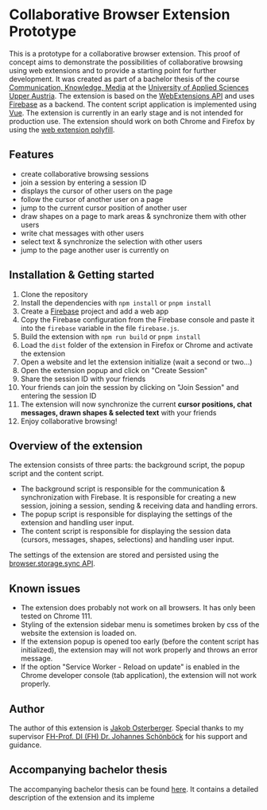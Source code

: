 # Collaborative Browser Extension Prototype

This is a prototype for a collaborative browser extension. This proof of concept aims to demonstrate the possibilities of collaborative browsing using web extensions and to provide a starting point for further development. 
It was created as part of a bachelor thesis of the course [Communication, Knowledge, Media](https://www.fh-ooe.at/en/campus-hagenberg/studiengaenge/bachelor/kommunikation-wissen-medien/) at the [University of Applied Sciences Upper Austria](https://www.fh-ooe.at/en/).
The extension is based on the [WebExtensions API](https://developer.mozilla.org/en-US/Add-ons/WebExtensions) and uses [Firebase](https://firebase.google.com/) as a backend. The content script application is implemented using [Vue](https://vuejs.org/). 
The extension is currently in an early stage and is not intended for production use. 
The extension should work on both Chrome and Firefox by using the [web extension polyfill](https://github.com/mozilla/webextension-polyfill).

## Features
- create collaborative browsing sessions
- join a session by entering a session ID
- displays the cursor of other users on the page
- follow the cursor of another user on a page
- jump to the current cursor position of another user
- draw shapes on a page to mark areas & synchronize them with other users
- write chat messages with other users
- select text & synchronize the selection with other users
- jump to the page another user is currently on

## Installation & Getting started
1. Clone the repository
2. Install the dependencies with `npm install` or `pnpm install`
3. Create a [Firebase](https://firebase.google.com/) project and add a web app
4. Copy the Firebase configuration from the Firebase console and paste it into the `firebase` variable in the file `firebase.js`.
3. Build the extension with `npm run build` or `pnpm install`
4. Load the `dist` folder of the extension in Firefox or Chrome and activate the extension
5. Open a website and let the extension initialize (wait a second or two...)
5. Open the extension popup and click on "Create Session"
6. Share the session ID with your friends
7. Your friends can join the session by clicking on "Join Session" and entering the session ID
8. The extension will now synchronize the current **cursor positions, chat messages, drawn shapes & selected text** with your friends
9. Enjoy collaborative browsing!

## Overview of the extension
The extension consists of three parts: the background script, the popup script and the content script. 
- The background script is responsible for the communication & synchronization with Firebase. It is responsible for creating a new session, joining a session, sending & receiving data and handling errors.
- The popup script is responsible for displaying the settings of the extension and handling user input.
- The content script is responsible for displaying the session data (cursors, messages, shapes, selections) and handling user input.

The settings of the extension are stored and persisted using the [browser.storage.sync API](https://developer.mozilla.org/en-US/docs/Mozilla/Add-ons/WebExtensions/API/storage/sync).

## Known issues
- The extension does probably not work on all browsers. It has only been tested on Chrome 111.
- Styling of the extension sidebar menu is sometimes broken by css of the website the extension is loaded on.
- If the extension popup is opened too early (before the content script has initialized), the extension may will not work properly and throws an error message.
- If the option "Service Worker - Reload on update" is enabled in the Chrome developer console (tab application), the extension will not work properly.

## Author
The author of this extension is [Jakob Osterberger](https://jkoster.com). Special thanks to my supervisor [FH-Prof. DI (FH) Dr. Johannes Schönböck](https://pure.fh-ooe.at/de/persons/johannes-sch%C3%B6nb%C3%B6ck) for his support and guidance.

## Accompanying bachelor thesis
The accompanying bachelor thesis can be found [here](). It contains a detailed description of the extension and its impleme